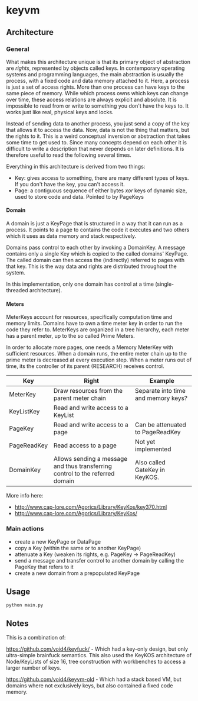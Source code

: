 # keyvm

## Architecture

### General

What makes this architecture unique is that its primary object of abstraction are *rights*, represented by objects called keys. In contemporary operating systems and programming languages, the main abstraction is usually the process, with a fixed code and data memory attached to it. Here, a process is just a set of access rights. More than one process can have keys to the same piece of memory. While which process owns which keys can change over time, these access relations are always explicit and absolute. It is impossible to read from or write to something you don't have the keys to. It works just like real, physical keys and locks.

Instead of sending data to another process, you just send a copy of the key that allows it to access the data. Now, data is not the thing that matters, but the rights to it. This is a weird conceptual inversion or abstraction that takes some time to get used to. Since many concepts depend on each other it is difficult to write a description that never depends on later definitions. It is therefore useful to read the following several times.

Everything in this architecture is derived from two things:

- Key: gives access to something, there are many different types of keys. If you don't have the key, you can't access it.
- Page: a contiguous sequence of either bytes *xor* keys of dynamic size, used to store code and data. Pointed to by PageKeys

#### Domain
A domain is just a KeyPage that is structured in a way that it can run as a process. It points to a page to contains the code it executes and two others which it uses as data memory and stack respectively.

Domains pass control to each other by invoking a DomainKey. A message contains only a single Key which is copied to the called domains' KeyPage. The called domain can then access the (indirectly) referred to pages with that key. This is the way data and rights are distributed throughout the system.

In this implementation, only one domain has control at a time (single-threaded architecture).

#### Meters

MeterKeys account for resources, specifically computation time and memory limits. Domains have to own a time meter key in order to run the code they refer to.
MeterKeys are organized in a tree hierarchy, each meter has a parent meter, up to the so called Prime Meters.

In order to allocate more pages, one needs a Memory MeterKey with sufficient resources.
When a domain runs, the entire meter chain up to the prime meter is decreased at every execution step. When a meter runs out of time, its the controller of its parent (RESEARCH) receives control.

| Key | Right | Example |
| --- | --- | --- |
| MeterKey | Draw resources from the parent meter chain | Separate into time and memory keys? |
| KeyListKey | Read and write access to a KeyList | |
| PageKey | Read and write access to a page | Can be attenuated to PageReadKey |
| PageReadKey | Read access to a page | Not yet implemented |
| DomainKey | Allows sending a message and thus transferring control to the referred domain | Also called GateKey in KeyKOS. |

More info here:

- http://www.cap-lore.com/Agorics/Library/KeyKos/key370.html
- http://www.cap-lore.com/Agorics/Library/KeyKos/

### Main actions

- create a new KeyPage or DataPage
- copy a Key (within the same or to another KeyPage)
- attenuate a Key (weaken its rights, e.g. PageKey -> PageReadKey)
- send a message and transfer control to another domain by calling the PageKey that refers to it
- create a new domain from a prepopulated KeyPage

## Usage

`python main.py`

## Notes

This is a combination of:

https://github.com/void4/keyfuck/ - Which had a key-only design, but only ultra-simple brainfuck semantics. This also used the KeyKOS architecture of Node/KeyLists of size 16, tree construction with workbenches to access a larger number of keys.

https://github.com/void4/keyvm-old - Which had a stack based VM, but domains where not exclusively keys, but also contained a fixed code memory.
